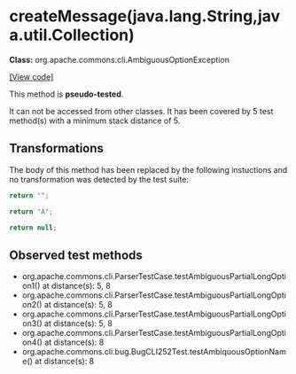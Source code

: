 # createMessage(java.lang.String,java.util.Collection)

**Class:** org.apache.commons.cli.AmbiguousOptionException

[[View code]](https://github.com/apache/commons-cli/blob/2392ae8afc08b496a3eb49908aa421ea86a9679e/src/main/java//org/apache/commons/cli/AmbiguousOptionException.java#L68)

This method is **pseudo-tested**.


It can not be accessed from other classes. 
It has been covered by 5 test method(s) with a minimum stack distance of 5.

## Transformations


The body of this method has been replaced by the following instuctions and no transformation was detected by the test suite:

```Java
return "";
```

```Java
return "A";
```

```Java
return null;
```





## Observed test methods

* org.apache.commons.cli.ParserTestCase.testAmbiguousPartialLongOption1() at distance(s): 5, 8
* org.apache.commons.cli.ParserTestCase.testAmbiguousPartialLongOption2() at distance(s): 5, 8
* org.apache.commons.cli.ParserTestCase.testAmbiguousPartialLongOption3() at distance(s): 5, 8
* org.apache.commons.cli.ParserTestCase.testAmbiguousPartialLongOption4() at distance(s): 8
* org.apache.commons.cli.bug.BugCLI252Test.testAmbiquousOptionName() at distance(s): 8

